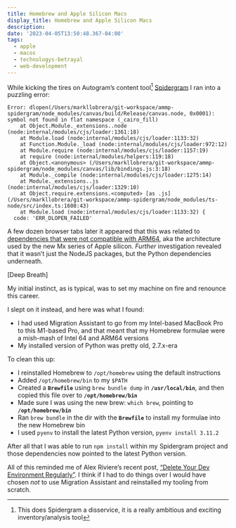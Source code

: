 ```yaml
---
title: Homebrew and Apple Silicon Macs
display_title: Homebrew and Apple Silicon Macs
description: 
date: '2023-04-05T13:50:48.367-04:00'
tags:
  - apple
  - macos
  - technologys-betrayal
  - web-development
---
```


While kicking the tires on Autogram’s content tool[^1] [Spidergram](https://github.com/autogram-is/spidergram) I ran into a puzzling error:

```
Error: dlopen(/Users/markllobrera/git-workspace/ammp-spidergram/node_modules/canvas/build/Release/canvas.node, 0x0001): symbol not found in flat namespace (_cairo_fill)
    at Object.Module._extensions..node (node:internal/modules/cjs/loader:1361:18)
    at Module.load (node:internal/modules/cjs/loader:1133:32)
    at Function.Module._load (node:internal/modules/cjs/loader:972:12)
    at Module.require (node:internal/modules/cjs/loader:1157:19)
    at require (node:internal/modules/helpers:119:18)
    at Object.<anonymous> (/Users/markllobrera/git-workspace/ammp-spidergram/node_modules/canvas/lib/bindings.js:3:18)
    at Module._compile (node:internal/modules/cjs/loader:1275:14)
    at Module._extensions..js (node:internal/modules/cjs/loader:1329:10)
    at Object.require.extensions.<computed> [as .js] (/Users/markllobrera/git-workspace/ammp-spidergram/node_modules/ts-node/src/index.ts:1608:43)
    at Module.load (node:internal/modules/cjs/loader:1133:32) {
  code: 'ERR_DLOPEN_FAILED'
```

A few dozen browser tabs later it appeared that this was related to [dependencies that were not compatible with ARM64](https://github.com/Automattic/node-canvas/issues/2192), aka the architecture used by the new Mx series of Apple silicon. *Further* investigation revealed that it wasn’t just the NodeJS packages, but the Python dependencies underneath. 

\[Deep Breath\]

My initial instinct, as is typical, was to set my machine on fire and renounce this career.

I slept on it instead, and here was what I found:

* I had used Migration Assistant to go from my Intel-based MacBook Pro to this M1-based Pro, and that meant that my Homebrew formulae were a mish-mash of Intel 64 and ARM64 versions
* My installed version of Python was pretty old, 2.7.x-era

To clean this up:

* I reinstalled Homebrew to `/opt/homebrew` using the default instructions
* Added `/opt/homebrew/bin` to my `$PATH`
* Created a **`Brewfile`** using `brew bundle dump` in **`/usr/local/bin`**, and then copied this file over to **`/opt/homebrew/bin`**
* Made sure I was using the new brew: `which brew`, pointing to **`/opt/homebrew/bin`**
* Ran `brew bundle` in the dir with the **`Brewfile`** to install my formulae into the new Homebrew bin
* I used `pyenv` to install the latest Python version, `pyenv install 3.11.2`

After all that I was able to run `npm install` within my Spidergram project and those dependencies now pointed to the latest Python version. 

All of this reminded me of Alex Riviere’s recent post, [“Delete Your Dev Environment Regularly”](https://alex.party/posts/2023-03-23-delete-your-dev-environment-regularly/). I think if I had to do things over I would have chosen *not* to use Migration Assistant and reinstalled my tooling from scratch.

[^1]: This does Spidergram a disservice, it is a really ambitious and exciting inventory/analysis tool 